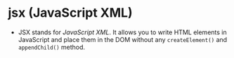 # jsx (JavaScript XML)

- JSX stands for _JavaScript XML_. It allows you to write HTML elements in JavaScript and place them in the DOM without any `createElement()` and `appendChild()` method.
